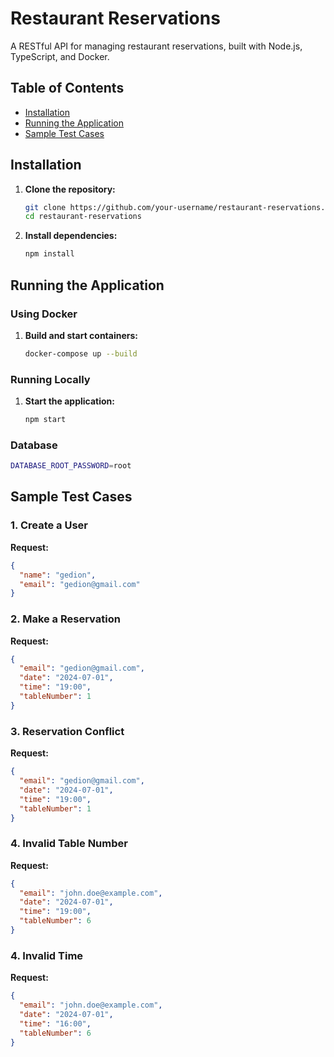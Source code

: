 # Restaurant Reservations

A RESTful API for managing restaurant reservations, built with Node.js, TypeScript, and Docker.

## Table of Contents

- [Installation](#installation)
- [Running the Application](#running-the-application)
- [Sample Test Cases](#sample-test-cases)

## Installation

1. **Clone the repository:**
   ```bash
   git clone https://github.com/your-username/restaurant-reservations.git
   cd restaurant-reservations


2. **Install dependencies:**
   ```bash
   npm install
   ```
   
## Running the Application

### Using Docker

1. **Build and start containers:**
   ```bash
   docker-compose up --build
   ```

### Running Locally

1. **Start the application:**
   ```bash
   npm start
   ```
### Database
```bash
DATABASE_ROOT_PASSWORD=root
   ```
## Sample Test Cases

### 1. Create a User
**Request:**
```json
{
  "name": "gedion",
  "email": "gedion@gmail.com"
}
```

### 2. Make a Reservation
**Request:**
```json
{
  "email": "gedion@gmail.com",
  "date": "2024-07-01",
  "time": "19:00",
  "tableNumber": 1
}
```

### 3. Reservation Conflict
**Request:**
```json
{
  "email": "gedion@gmail.com",
  "date": "2024-07-01",
  "time": "19:00",
  "tableNumber": 1
}
```

### 4. Invalid Table Number
**Request:**
```json
{
  "email": "john.doe@example.com",
  "date": "2024-07-01",
  "time": "19:00",
  "tableNumber": 6
}
```

### 4. Invalid Time
**Request:**
```json
{
  "email": "john.doe@example.com",
  "date": "2024-07-01",
  "time": "16:00",
  "tableNumber": 6
}
```
